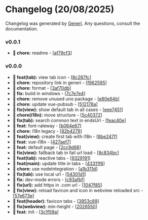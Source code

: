 # Changelog (20/08/2025)

Changelog was generated by [Generi](https://github.com/betterwrite/generi). Any questions, consult the documentation.

### v0.0.1

* **🚧 chore:** readme - [[af79cf3](https://github.com/Novout/eterno/commit/af79cf3)]

### v0.0.0

* **🎉 feat(tab):** view tab icon - [[8c287fc](https://github.com/Novout/eterno/commit/8c287fc)]
* **🚧 chore:** repository link in generi - [[f962595](https://github.com/Novout/eterno/commit/f962595)]
* **🚧 chore:** format - [[3af70db](https://github.com/Novout/eterno/commit/3af70db)]
* **🔧 fix:** build in windows - [[7c7e7e4](https://github.com/Novout/eterno/commit/7c7e7e4)]
* **🚧 chore:** remove unused uno package - [[e80e64b](https://github.com/Novout/eterno/commit/e80e64b)]
* **🚧 chore:** update vue-pubsub - [[512178a](https://github.com/Novout/eterno/commit/512178a)]
* **🔧 fix(view):** show default tab in all cases - [[eee7451](https://github.com/Novout/eterno/commit/eee7451)]
* **🚧 chore(i18n):** move structure - [[5c40372](https://github.com/Novout/eterno/commit/5c40372)]
* **🔧 fix(tab):** search common text in endsUrl - [[feac40e](https://github.com/Novout/eterno/commit/feac40e)]
* **🎉 feat:** font-raleway - [[b064e67](https://github.com/Novout/eterno/commit/b064e67)]
* **🚧 chore:** i18n legacy - [[82b4279](https://github.com/Novout/eterno/commit/82b4279)]
* **🎉 feat(view):** create first tab with i18n - [[8be247f](https://github.com/Novout/eterno/commit/8be247f)]
* **🎉 feat:** vue-i18n - [[427aef7](https://github.com/Novout/eterno/commit/427aef7)]
* **🎉 feat:** default page - [[2cc9d68](https://github.com/Novout/eterno/commit/2cc9d68)]
* **🔧 fix(view):** fallback tab in fail url load - [[8c834bc](https://github.com/Novout/eterno/commit/8c834bc)]
* **🎉 feat(tab):** reactive tabs - [[9329191](https://github.com/Novout/eterno/commit/9329191)]
* **🎉 feat(main):** update title in tabs - [[43311f6](https://github.com/Novout/eterno/commit/43311f6)]
* **🚧 chore:** use nodeIntegration - [[a1b311d](https://github.com/Novout/eterno/commit/a1b311d)]
* **🔧 fix(tab):** use local url - [[54301d1](https://github.com/Novout/eterno/commit/54301d1)]
* **🔧 fix:** dev-mode errors - [[c93afbf](https://github.com/Novout/eterno/commit/c93afbf)]
* **🔧 fix(url):** add https in .com url - [[1047f85](https://github.com/Novout/eterno/commit/1047f85)]
* **🔧 fix(view):** reload favicon and icon in webview reloaded src - [[57e673e](https://github.com/Novout/eterno/commit/57e673e)]
* **🎉 feat(header):** favicon tabs - [[3853c89](https://github.com/Novout/eterno/commit/3853c89)]
* **🔧 fix(webview):** min-height - [[2026550](https://github.com/Novout/eterno/commit/2026550)]
* **🎉 feat:** init - [[3c1f59a](https://github.com/Novout/eterno/commit/3c1f59a)]
